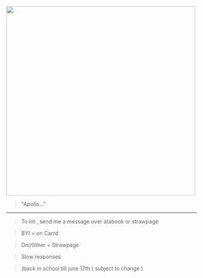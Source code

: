  <img src="https://i.pinimg.com/736x/2d/30/d7/2d30d726f4985274004e0d6be2d359bd.jpg" width="500"> 

> "Apollo..."
---------

> To int , send me a message over atabook or strawpage

> BYI = on Carrd

> Dni/Other = Strawpage

> Slow responses

> (back in school till june 17th ( subject to change )
